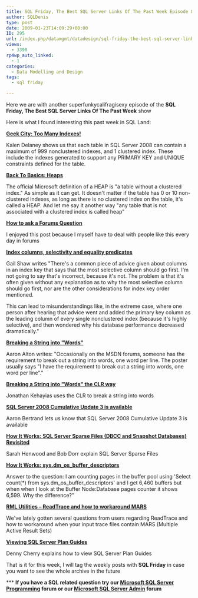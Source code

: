 ```yaml
---
title: SQL Friday, The Best SQL Server Links Of The Past Week Episode 8
author: SQLDenis
type: post
date: 2009-01-23T14:09:29+00:00
ID: 295
url: /index.php/datamgmt/datadesign/sql-friday-the-best-sql-server-links-of-8/
views:
  - 3398
rp4wp_auto_linked:
  - 1
categories:
  - Data Modelling and Design
tags:
  - sql friday

---
```

Here we are with another superfunkycalifragisexy episode of the **SQL Friday, The Best SQL Server Links Of The Past Week** show
  
Here is what I found interesting this past week in SQL Land:

**[Geek City: Too Many Indexes!][1]**
  
Kalen Delaney shows us that each table in SQL Server 2008 can contain a maximum of 999 nonclustered indexes, and 1 clustered index. These include the indexes generated to support any PRIMARY KEY and UNIQUE constraints defined for the table.

**[Back To Basics: Heaps][2]**
  
The official Microsoft definition of a HEAP is "a table without a clustered index." As simple as it can get. It doesn't matter if the table has 0 or 10 non-clustered indexes, as long as there is no clustered index on the table, it's called a HEAP. And let me say it another way "any table that is not associated with a clustered index is called heap"

**[How to ask a Forums Question][3]**
  
I enjoyed this post because I myself have to deal with people like this every day in forums

**[Index columns, selectivity and equality predicates][4]**
  
Gail Shaw writes "There's a common piece of advice given about columns in an index key that says that the most selective column should go first. I'm not going to say that's incorrect, because it's not. The problem is that it's often given without any explanation as to why the most selective column should go first, nor are the other considerations for index key order mentioned.

This can lead to misunderstandings like, in the extreme case, where one person after hearing that advice went and added the primary key column as the leading column of every single nonclustered index (because it's highly selective), and then wondered why his database performance decreased dramatically."

**[Breaking a String into "Words"][5]**
  
Aaron Alton writes: "Occasionally on the MSDN forums, someone has the requirement to break out a string into words, one word per line. The poster usually says "I have the requirement to break out a string into words, one word per line"."

**[Breaking a String into "Words" the CLR way][6]**
  
Jonathan Kehayias uses the CLR to break a string into words

**[SQL Server 2008 Cumulative Update 3 is available][7]**
  
Aaron Bertrand lets us know that SQL Server 2008 Cumulative Update 3 is available

**[How It Works: SQL Server Sparse Files (DBCC and Snapshot Databases) Revisited][8]**
  
Sarah Henwood and Bob Dorr explain SQL Server Sparse Files

**[How It Works: sys.dm\_os\_buffer_descriptors][9]**
  
Answer to the question: I am counting pages in the buffer pool using 'Select count(*) from sys.dm\_os\_buffer_descriptors' and I get 6,460 buffers but when when I look at the Buffer Node:Database pages counter it shows 6,599. Why the difference?"

**[RML Utilities – ReadTrace and how to workaround MARS][10]**
  
We've lately gotten several questions from users regarding ReadTrace and how to workaround when your input trace files contain MARS (Multiple Active Result Sets)

**[Viewing SQL Server Plan Guides][11]**
  
Denny Cherry explains how to view SQL Server Plan Guides



That is it for this week, I will tag the weekly posts with **SQL Friday** in case you want to see the whole archive in the future

\*** **If you have a SQL related question try our [Microsoft SQL Server Programming][12] forum or our [Microsoft SQL Server Admin][13] forum**<ins></ins>

 [1]: http://sqlblog.com/blogs/kalen_delaney/archive/2009/01/18/too-many-indexes.aspx
 [2]: http://sankarreddy.spaces.live.com/Blog/cns!1F1B61765691B5CD!323.entry
 [3]: http://sqlblog.com/blogs/jonathan_kehayias/archive/2009/01/19/how-to-ask-a-forums-question.aspx
 [4]: http://feeds.feedburner.com/~r/SqlInTheWild/~3/516800275/
 [5]: http://feedproxy.google.com/~r/TheHobt/~3/Lk-YxdQ8qu4/breaking-string-into-words.html
 [6]: http://sqlblog.com/blogs/jonathan_kehayias/archive/2009/01/20/breaking-a-string-into-words-the-clr-way.aspx
 [7]: http://sqlblog.com/blogs/aaron_bertrand/archive/2009/01/20/sql-server-2008-cumulative-update-3-is-available.aspx
 [8]: http://blogs.msdn.com/psssql/archive/2009/01/20/how-it-works-sql-server-sparse-files-dbcc-and-snapshot-databases-revisited.aspx
 [9]: http://blogs.msdn.com/psssql/archive/2009/01/21/how-it-works-sys-dm-os-buffer-descriptors.aspx
 [10]: http://blogs.msdn.com/psssql/archive/2009/01/21/prb-rml-utilities-readtrace-and-how-to-workaround-mars.aspx
 [11]: http://itknowledgeexchange.techtarget.com/sql-server/viewing-sql-server-plan-guides/
 [12]: http://forum.ltd.local/viewforum.php?f=17
 [13]: http://forum.ltd.local/viewforum.php?f=22